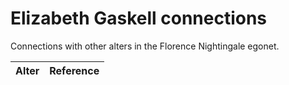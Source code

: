 # Elizabeth Gaskell connections
Connections with other alters in the Florence Nightingale egonet.

| Alter  | Reference|
| ------------- |------------- |
